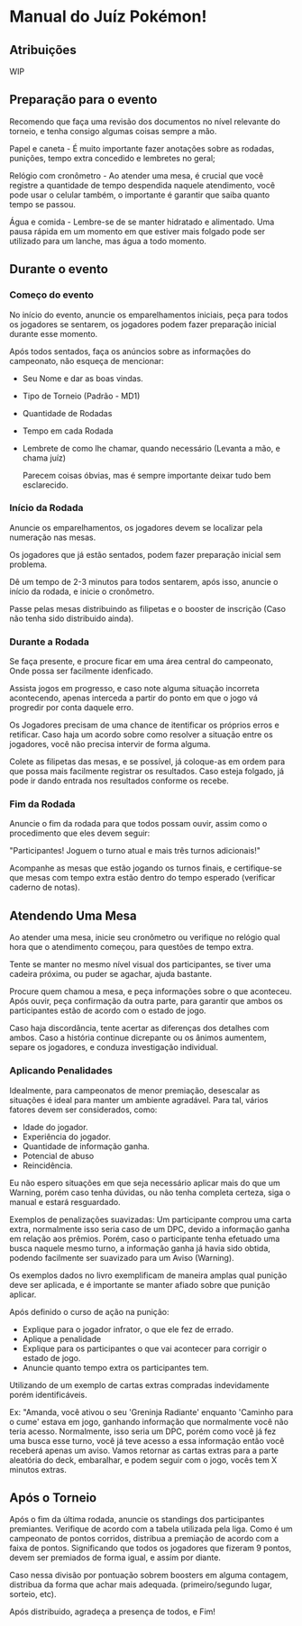 # Manual do Juíz Pokémon!

## Atribuições
WIP

## Preparação para o evento
Recomendo que faça uma revisão dos documentos no nível relevante do torneio, e tenha consigo algumas coisas sempre a mão.

Papel e caneta - É muito importante fazer anotações sobre as rodadas, punições, tempo extra concedido e lembretes no geral;

Relógio com cronômetro - Ao atender uma mesa, é crucial que você registre a quantidade de tempo despendida naquele atendimento, você pode usar o celular também, o importante é garantir que saiba quanto tempo se passou.

Água e comida - Lembre-se de se manter hidratado e alimentado. Uma pausa rápida em um momento em que estiver mais folgado pode ser utilizado para um lanche, mas água a todo momento.

## Durante o evento
### Começo do evento
No início do evento, anuncie os emparelhamentos iniciais, peça para todos os jogadores se sentarem,
os jogadores podem fazer preparação inicial durante esse momento.

Após todos sentados, faça os anúncios sobre as informações do campeonato, não esqueça de mencionar:
- Seu Nome e dar as boas vindas.
- Tipo de Torneio (Padrão - MD1)
- Quantidade de Rodadas
- Tempo em cada Rodada
- Lembrete de como lhe chamar, quando necessário (Levanta a mão, e chama juíz)

  Parecem coisas óbvias, mas é sempre importante deixar tudo bem esclarecido.

### Início da Rodada
Anuncie os emparelhamentos, os jogadores devem se localizar pela numeração nas mesas.

Os jogadores que já estão sentados, podem fazer preparação inicial sem problema.

Dê um tempo de 2-3 minutos para todos sentarem, após isso, anuncie o início da rodada, e inicie o cronômetro.

Passe pelas mesas distribuindo as filipetas e o booster de inscrição (Caso não tenha sido distribuido ainda).

### Durante a Rodada
Se faça presente, e procure ficar em uma área central do campeonato, Onde possa ser facilmente idenficado.

Assista jogos em progresso, e caso note alguma situação incorreta acontecendo, apenas interceda a partir do ponto em que o jogo vá progredir por conta daquele erro.

Os Jogadores precisam de uma chance de itentificar os próprios erros e retificar. Caso haja um acordo sobre como resolver a situação entre os jogadores, você não precisa intervir de forma alguma.

Colete as filipetas das mesas, e se possível, já coloque-as em ordem para que possa mais facilmente registrar os resultados. Caso esteja folgado, já pode ir dando entrada nos resultados conforme os recebe.

### Fim da Rodada
Anuncie o fim da rodada para que todos possam ouvir, assim como o procedimento que eles devem seguir:

"Participantes! Joguem o turno atual e mais três turnos adicionais!"

Acompanhe as mesas que estão jogando os turnos finais, e certifique-se que mesas com tempo extra estão dentro do tempo esperado (verificar caderno de notas).

## Atendendo Uma Mesa
Ao atender uma mesa, inicie seu cronômetro ou verifique no relógio qual hora que o atendimento começou, para questões de tempo extra.

Tente se manter no mesmo nível visual dos participantes, se tiver uma cadeira próxima, ou puder se agachar, ajuda bastante.

Procure quem chamou a mesa, e peça informações sobre o que aconteceu. Após ouvir, peça confirmação da outra parte, para garantir que ambos os participantes estão de acordo com o estado de jogo.

Caso haja discordância, tente acertar as diferenças dos detalhes com ambos. Caso a história continue dicrepante ou os ânimos aumentem, separe os jogadores, e conduza investigação individual.

### Aplicando Penalidades
Idealmente, para campeonatos de menor premiação, desescalar as situações é ideal para manter um ambiente agradável. Para tal, vários fatores devem ser considerados, como:
- Idade do jogador.
- Experiência do jogador.
- Quantidade de informação ganha.
- Potencial de abuso
- Reincidência.

Eu não espero situações em que seja necessário aplicar mais do que um Warning, porém caso tenha dúvidas, ou não tenha completa certeza, siga o manual e estará resguardado.

Exemplos de penalizações suavizadas:
Um participante comprou uma carta extra, normalmente isso seria caso de um DPC, devido a informação ganha em relação aos prêmios. Porém, caso o participante tenha efetuado uma busca naquele mesmo turno, a informação ganha já havia sido obtida, podendo facilmente ser suavizado para um Aviso (Warning).

Os exemplos dados no livro  exemplificam de maneira amplas qual punição deve ser aplicada, e é importante se manter afiado sobre que punição aplicar.

Após definido o curso de ação na punição:
- Explique para o jogador infrator, o que ele fez de errado.
- Aplique a penalidade
- Explique para os participantes o que vai acontecer para corrigir o estado de jogo.
- Anuncie quanto tempo extra os participantes tem.

Utilizando de um exemplo de cartas extras compradas indevidamente porém identificáveis.

Ex: "Amanda, você ativou o seu 'Greninja Radiante' enquanto 'Caminho para o cume' estava em jogo, ganhando informação que normalmente você não teria acesso. Normalmente, isso seria um DPC, porém como você já fez uma busca esse turno, você já teve acesso a essa informação então você receberá apenas um aviso. Vamos retornar as cartas extras para a parte aleatória do deck, embaralhar, e podem seguir com o jogo, vocês tem X minutos extras.

## Após o Torneio
Após o fim da última rodada, anuncie os standings dos participantes premiantes.
Verifique de acordo com a tabela utilizada pela liga.
Como é um campeonato de pontos corridos, distribua a premiação de acordo com a faixa de pontos.
Significando que todos os jogadores que fizeram 9 pontos, devem ser premiados de forma igual, e assim por diante.

Caso nessa divisão por pontuação sobrem boosters em alguma contagem, distribua da forma que achar mais adequada.
(primeiro/segundo lugar, sorteio, etc).

Após distribuido, agradeça a presença de todos, e Fim!

